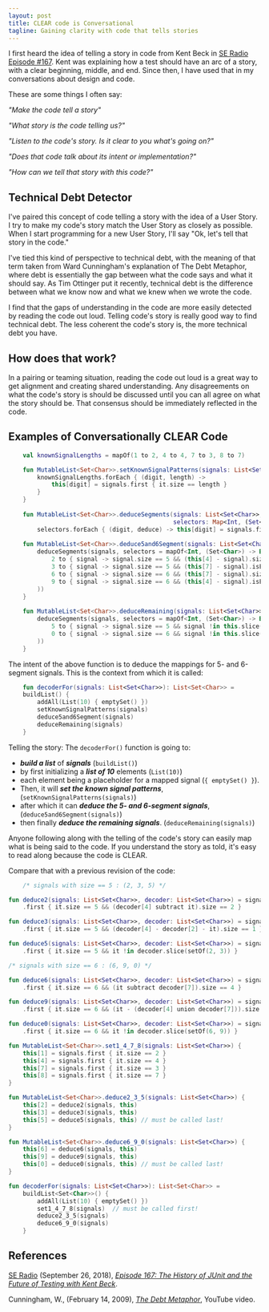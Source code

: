 ```yaml
---
layout: post
title: CLEAR code is Conversational
tagline: Gaining clarity with code that tells stories
---
```


I first heard the idea of telling a story in code from Kent Beck in [SE Radio Episode #167](https://www.se-radio.net/2010/09/episode-167-the-history-of-junit-and-the-future-of-testing-with-kent-beck/). Kent was explaining how a test should have an arc of a story, with a clear beginning, middle, and end. Since
then, I have used that in my conversations about design and code. 

These are some things I often say:

_"Make the code tell a story"_

_"What story is the code telling us?"_

_"Listen to the code's story. Is it clear to you what's going on?"_

_"Does that code talk about its intent or implementation?"_

_"How can we tell that story with this code?"_

## Technical Debt Detector

I've paired this concept of code telling a story with the idea of a User Story. I try to make my code's story match the
User Story as closely as possible. When I start programming for a new User Story, I'll say "Ok, let's tell that story in the code."

I've tied this kind of perspective to technical debt, with the meaning of that term taken from Ward Cunningham's
explanation of The Debt Metaphor, where debt is essentially the gap between what the code says and what it should say.
As Tim Ottinger put it recently, technical debt is the difference between what we know now and what we knew when we wrote the code.

I find that the gaps of understanding in the code are more easily detected by reading the code out loud. Telling code's story is really good way to find technical debt. The less coherent the code's story is, the more technical debt you have.

## How does that work?

In a pairing or teaming situation, reading the code out loud is a great way to get alignment and creating shared understanding. Any disagreements on what the code's story is should be discussed until you can all agree on what the story should be. That consensus should be immediately reflected in the code.

## Examples of Conversationally CLEAR Code

```kotlin
    val knownSignalLengths = mapOf(1 to 2, 4 to 4, 7 to 3, 8 to 7)

    fun MutableList<Set<Char>>.setKnownSignalPatterns(signals: List<Set<Char>>) {
        knownSignalLengths.forEach { (digit, length) ->
            this[digit] = signals.first { it.size == length }
        }
    }
    
    fun MutableList<Set<Char>>.deduceSegments(signals: List<Set<Char>>, 
                                              selectors: Map<Int, (Set<Char>) -> Boolean>) =
        selectors.forEach { (digit, deduce) -> this[digit] = signals.first { deduce(it) } }
    
    fun MutableList<Set<Char>>.deduce5and6Segment(signals: List<Set<Char>>) {
        deduceSegments(signals, selectors = mapOf<Int, (Set<Char>) -> Boolean>(
            2 to { signal -> signal.size == 5 && (this[4] - signal).size == 2 },
            3 to { signal -> signal.size == 5 && (this[7] - signal).isEmpty() },
            6 to { signal -> signal.size == 6 && (this[7] - signal).size == 1 },
            9 to { signal -> signal.size == 6 && (this[4] - signal).isEmpty() }
        ))
    }
    
    fun MutableList<Set<Char>>.deduceRemaining(signals: List<Set<Char>>) {
        deduceSegments(signals, selectors = mapOf<Int, (Set<Char>) -> Boolean>(
            5 to { signal -> signal.size == 5 && signal !in this.slice(listOf(2, 3)) },
            0 to { signal -> signal.size == 6 && signal !in this.slice(setOf(6, 9)) }
        ))
    }
```

The intent of the above function is to deduce the mappings for 5- and 6-segment signals. This is the context from which
it is called:

```kotlin
    fun decoderFor(signals: List<Set<Char>>): List<Set<Char>> =
    buildList() {
        addAll(List(10) { emptySet() })
        setKnownSignalPatterns(signals)
        deduce5and6Segment(signals)
        deduceRemaining(signals)
    }
```

Telling the story: The `decoderFor()` function is going to:

* **_build a list_** of **_signals_** (`buildList()`)
* by first initializing a **_list of 10_** elements (`List(10)`)
* each element being a placeholder for a mapped signal (`{ emptySet() }`).
* Then, it will **_set the known signal patterns_**, (`setKnownSignalPatterns(signals)`)
* after which it can **_deduce the 5- and 6-segment signals_**, (`deduce5and6Segment(signals)`)
* then finally **_deduce the remaining signals_**. (`deduceRemaining(signals)`)

Anyone following along with the telling of the code's story can easily map what is being said to the code. If you
understand the story as told, it's easy to read along because the code is CLEAR.

Compare that with a previous revision of the code:

```kotlin
    /* signals with size == 5 : (2, 3, 5) */

fun deduce2(signals: List<Set<Char>>, decoder: List<Set<Char>>) = signals
    .first { it.size == 5 && (decoder[4] subtract it).size == 2 }

fun deduce3(signals: List<Set<Char>>, decoder: List<Set<Char>>) = signals
    .first { it.size == 5 && (decoder[4] - decoder[2] - it).size == 1 }

fun deduce5(signals: List<Set<Char>>, decoder: List<Set<Char>>) = signals
    .first { it.size == 5 && it !in decoder.slice(setOf(2, 3)) }

/* signals with size == 6 : (6, 9, 0) */

fun deduce6(signals: List<Set<Char>>, decoder: List<Set<Char>>) = signals
    .first { it.size == 6 && (it subtract decoder[7]).size == 4 }

fun deduce9(signals: List<Set<Char>>, decoder: List<Set<Char>>) = signals
    .first { it.size == 6 && (it - (decoder[4] union decoder[7])).size == 1 }

fun deduce0(signals: List<Set<Char>>, decoder: List<Set<Char>>) = signals
    .first { it.size == 6 && it !in decoder.slice(setOf(6, 9)) }

fun MutableList<Set<Char>>.set1_4_7_8(signals: List<Set<Char>>) {
    this[1] = signals.first { it.size == 2 }
    this[4] = signals.first { it.size == 4 }
    this[7] = signals.first { it.size == 3 }
    this[8] = signals.first { it.size == 7 }
}

fun MutableList<Set<Char>>.deduce2_3_5(signals: List<Set<Char>>) {
    this[2] = deduce2(signals, this)
    this[3] = deduce3(signals, this)
    this[5] = deduce5(signals, this) // must be called last!
}

fun MutableList<Set<Char>>.deduce6_9_0(signals: List<Set<Char>>) {
    this[6] = deduce6(signals, this)
    this[9] = deduce9(signals, this)
    this[0] = deduce0(signals, this) // must be called last!
}

fun decoderFor(signals: List<Set<Char>>): List<Set<Char>> =
    buildList<Set<Char>>() {
        addAll(List(10) { emptySet() })
        set1_4_7_8(signals)  // must be called first!
        deduce2_3_5(signals)
        deduce6_9_0(signals)
    }
```

## References

[SE Radio](https://www.se-radio.net/author/dalestrok/) (September 26, 2018), [_Episode 167: The History of JUnit and the
Future of Testing with Kent
Beck_](https://www.se-radio.net/2010/09/episode-167-the-history-of-junit-and-the-future-of-testing-with-kent-beck/).

Cunningham, W., (February 14, 2009), [_The Debt Metaphor_](https://www.youtube.com/watch?v=pqeJFYwnkjE), YouTube video.